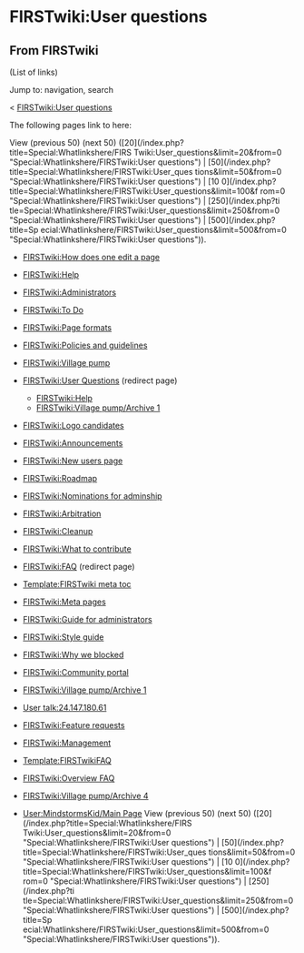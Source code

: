 # FIRSTwiki:User questions

## From FIRSTwiki

(List of links)

Jump to: navigation, search

< [FIRSTwiki:User questions](/index.php?title=FIRSTwiki:User_questions&redirect=no "FIRSTwiki:User questions")

The following pages link to here:

View (previous 50) (next 50) ([20](/index.php?title=Special:Whatlinkshere/FIRS
Twiki:User_questions&limit=20&from=0 "Special:Whatlinkshere/FIRSTwiki:User
questions") | [50](/index.php?title=Special:Whatlinkshere/FIRSTwiki:User_ques
tions&limit=50&from=0 "Special:Whatlinkshere/FIRSTwiki:User questions") | [10 0](/index.php?title=Special:Whatlinkshere/FIRSTwiki:User_questions&limit=100&f
rom=0 "Special:Whatlinkshere/FIRSTwiki:User questions") | [250](/index.php?ti
tle=Special:Whatlinkshere/FIRSTwiki:User_questions&limit=250&from=0 "Special:Whatlinkshere/FIRSTwiki:User questions") | [500](/index.php?title=Sp
ecial:Whatlinkshere/FIRSTwiki:User_questions&limit=500&from=0 "Special:Whatlinkshere/FIRSTwiki:User questions")).

- [FIRSTwiki:How does one edit a page](FIRSTwiki:How_does_one_edit_a_page "FIRSTwiki:How does one edit a page")
- [FIRSTwiki:Help](FIRSTwiki:Help "FIRSTwiki:Help")
- [FIRSTwiki:Administrators](FIRSTwiki:Administrators "FIRSTwiki:Administrators")
- [FIRSTwiki:To Do](FIRSTwiki:To_Do "FIRSTwiki:To Do")
- [FIRSTwiki:Page formats](FIRSTwiki:Page_formats "FIRSTwiki:Page formats")
- [FIRSTwiki:Policies and guidelines](FIRSTwiki:Policies_and_guidelines "FIRSTwiki:Policies and guidelines")
- [FIRSTwiki:Village pump](FIRSTwiki:Village_pump "FIRSTwiki:Village pump")
- [FIRSTwiki:User Questions](/index.php?title=FIRSTwiki:User_Questions&redirect=no "FIRSTwiki:User Questions") (redirect page) 

  - [FIRSTwiki:Help](FIRSTwiki:Help "FIRSTwiki:Help")
  - [FIRSTwiki:Village pump/Archive 1](FIRSTwiki:Village_pump/Archive_1 "FIRSTwiki:Village pump/Archive 1")

- [FIRSTwiki:Logo candidates](FIRSTwiki:Logo_candidates "FIRSTwiki:Logo candidates")
- [FIRSTwiki:Announcements](FIRSTwiki:Announcements "FIRSTwiki:Announcements")
- [FIRSTwiki:New users page](FIRSTwiki:New_users_page "FIRSTwiki:New users page")
- [FIRSTwiki:Roadmap](FIRSTwiki:Roadmap "FIRSTwiki:Roadmap")
- [FIRSTwiki:Nominations for adminship](FIRSTwiki:Nominations_for_adminship "FIRSTwiki:Nominations for adminship")
- [FIRSTwiki:Arbitration](FIRSTwiki:Arbitration "FIRSTwiki:Arbitration")
- [FIRSTwiki:Cleanup](FIRSTwiki:Cleanup "FIRSTwiki:Cleanup")
- [FIRSTwiki:What to contribute](FIRSTwiki:What_to_contribute "FIRSTwiki:What to contribute")
- [FIRSTwiki:FAQ](/index.php?title=FIRSTwiki:FAQ&redirect=no "FIRSTwiki:FAQ") (redirect page)
- [Template:FIRSTwiki meta toc](Template:FIRSTwiki_meta_toc "Template:FIRSTwiki meta toc")
- [FIRSTwiki:Meta pages](FIRSTwiki:Meta_pages "FIRSTwiki:Meta pages")
- [FIRSTwiki:Guide for administrators](FIRSTwiki:Guide_for_administrators "FIRSTwiki:Guide for administrators")
- [FIRSTwiki:Style guide](FIRSTwiki:Style_guide "FIRSTwiki:Style guide")
- [FIRSTwiki:Why we blocked](FIRSTwiki:Why_we_blocked "FIRSTwiki:Why we blocked")
- [FIRSTwiki:Community portal](FIRSTwiki:Community_portal "FIRSTwiki:Community portal")
- [FIRSTwiki:Village pump/Archive 1](FIRSTwiki:Village_pump/Archive_1 "FIRSTwiki:Village pump/Archive 1")
- [User talk:24.147.180.61](User_talk:24.147.180.61 "User talk:24.147.180.61")
- [FIRSTwiki:Feature requests](FIRSTwiki:Feature_requests "FIRSTwiki:Feature requests")
- [FIRSTwiki:Management](FIRSTwiki:Management "FIRSTwiki:Management")
- [Template:FIRSTwikiFAQ](Template:FIRSTwikiFAQ "Template:FIRSTwikiFAQ")
- [FIRSTwiki:Overview FAQ](FIRSTwiki:Overview_FAQ "FIRSTwiki:Overview FAQ")
- [FIRSTwiki:Village pump/Archive 4](FIRSTwiki:Village_pump/Archive_4 "FIRSTwiki:Village pump/Archive 4")
- [User:MindstormsKid/Main Page](User:MindstormsKid/Main_Page "User:MindstormsKid/Main Page") View (previous 50) (next 50) ([20](/index.php?title=Special:Whatlinkshere/FIRS
  Twiki:User_questions&limit=20&from=0 "Special:Whatlinkshere/FIRSTwiki:User
  questions") | [50](/index.php?title=Special:Whatlinkshere/FIRSTwiki:User_ques
  tions&limit=50&from=0 "Special:Whatlinkshere/FIRSTwiki:User questions") | [10 0](/index.php?title=Special:Whatlinkshere/FIRSTwiki:User_questions&limit=100&f
  rom=0 "Special:Whatlinkshere/FIRSTwiki:User questions") | [250](/index.php?ti
  tle=Special:Whatlinkshere/FIRSTwiki:User_questions&limit=250&from=0 "Special:Whatlinkshere/FIRSTwiki:User questions") | [500](/index.php?title=Sp
  ecial:Whatlinkshere/FIRSTwiki:User_questions&limit=500&from=0 "Special:Whatlinkshere/FIRSTwiki:User questions")).
